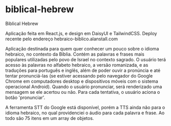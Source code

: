 # biblical-hebrew

Biblical Hebrew

Aplicação feita em React.js, e design em DaisyUI e TailwindCSS. Deploy recente pelo endereço hebraico-biblico.alanstall.com 

Aplicação destinada para quem quer conhecer um pouco sobre o idioma hebraico, no contexto da Bíblia. Contém as palavras e frases mais populares utilizadas pelo povo de Israel no contexto sagrado. O usuário terá acesso às palavras no alfabeto hebraico, a versão romanizada, e as traduções para português e inglês, além de poder ouvir a pronúncia e até tentar pronunciá-las (se estiver acessando pelo navegador do Google Chrome em computadores desktop e dispositivos móveis com o sistema operacional Android). Quando o usuário pronunciar, será renderizado uma mensagem se ele acertou ou não. Para cada tentativa, o usuário aciona o botão 'pronunciar'. 

A ferramenta STT do Google está disponível, porém a TTS ainda não para o idioma hebraico, no qual providenciei o áudio para cada palavra e frase. Ao todo são 75 itens em um array de objetos. 
